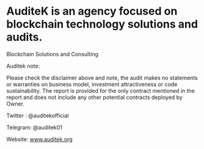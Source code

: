 # AuditeK is an agency focused on blockchain technology solutions and audits.
Blockchain Solutions and Consulting

Auditek note:

Please check the disclaimer above and note, the audit makes no statements or warranties on business model, investment attractiveness or code sustainability. The report is provided for the only contract mentioned in the report and does not include any other potential contracts deployed by Owner.

Twitter : @auditekofficial

Telegram: @auditek01

Website: www.auditek.org



